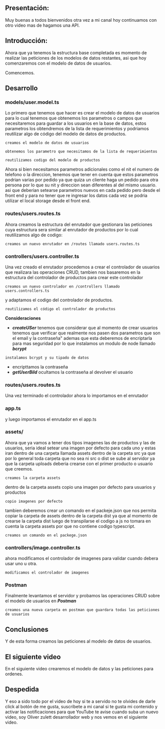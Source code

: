 ## Presentación:

Muy buenas a todos bienvenidos otra vez a mi canal hoy continuamos con otro video mas de hagamos una API.

## Introducción:

Ahora que ya tenemos la estructura base completada es momento de realizar las peticiones de los modelos de datos restantes, asi que hoy comenzaremos con el modelo de datos de usuarios.

Comencemos.

## Desarrollo

### models/user.model.ts

Lo primero que tenemos que hacer es crear el modelo de datos de usuarios para lo cual tenemos que obtenemos los parametros o campos que necesitaremos para guardar a los usuarios en la base de datos, estos parametros los obtendremos de la lista de requerimientos y podriamos reutilizar algo de código del modelo de datos de productos.

`creamos el modelo de datos de usuarios` 

`obtenemos los parametro que necesitamos de la lista de requerimientos`

`reutilizamos codigo del modelo de productos`

Ahora si bien necesitamos parametros adicionales como el nit el numero de telefono o la direccion, tenemos que tener en cuenta que estos parametros podrian varias por pedido ya que quiza un cliente haga un pedido para otra persona por lo que su nit y direccion sean diferentes al del mismo usuario. asi que deberian setearse parametros nuevos en cada pedido pero desde el front end y para no tener que re ingresar los datos cada vez se podria utilizar el local storage desde el front end.

### routes/users.routes.ts

Ahora creamos la estructura del enrutador que gestionara las peticiones cuya estructura sera similar al enrutador de productos por lo cual reutilizamos algo de codigo:

`creamos un nuevo enrutador en /routes llamado users.routes.ts`

### controllers/users.controller.ts

Una vez creado el enrutador procedemos a crear el controlador de usuarios que realizara las operaciones CRUD, tambien nos basaremos en la estructura del controlador de productos para crear este controlador

`creamos un nuevo controlador en /controllers llamado users.controllers.ts`

y adaptamos el codigo del controlador de productos.

`reutilizamos el código el controlador de productos`

**Consideraciones**

* ***createUSer*** tenemos que considerar que al momento de crear usuarios tenemos que verificar que realmente nos pasen dos parametros que son el email y la contraseña" ademas que esta deberemos de encriptarla para mas seguridad por lo que instalamos un modulo de node llamado ***bcrypt***
  
`instalamos bcrypt y su tipado de datos`

* encripttamos la contraseña
* ***getUserBiId*** ocultamos la contraseña al devolver el usuario


### routes/users.routes.ts

Una vez terminado el controlador ahora lo importamos en el enrutador

### app.ts

y luego importamos el enrutador en el app.ts

### assets/

Ahora que ya vamos a tener dos tipos imagenes las de productos y las de usuarios, seria ideal setear una imagen por defecto para cada uno y estas iran dentro de una carpeta llamada assets dentro de la carpeta src ya que por lo general toda carpeta que no sea ni src o dist se sube al servidor ya que la carpeta uploads deberia crearse con el primer producto o usuario que creemos.

`creamos la carpeta assets`

dentro de la carpeta assets copio una imagen por defecto para usuarios y productos

`copio imagenes por defecto`

tambien deberemos crear un comando en el packeje.json que nos permita copiar la carpeta de assets dentro de la carpeta dist ya que al momento de crearse la carpeta dist luego de transpilarse el codigo a js no tomara en cuenta la carpeta assets por que no contiene codigo typescript.

`creamos un comando en el packege.json` 

### controllers/image.controller.ts

ahora modificamos el controlador de imagenes para validar cuando debera usar uno u otra.

`modificamos el controlador de imagenes`

### Postman

Finalmente levantamos el servidor y probamos las operaciones CRUD sobre el modelo de usuarios en ***Postman***

`creamos una nueva carpeta en postman que guardara todas las peticiones de usuarios`

## Conclusiones

Y de esta forma creamos las peticiones al modelo de datos de usuarios.

## El siguiente video

En el siguiente video crearemos el modelo de datos y las peticiones para ordenes.

## Despedida

Y eso a sido todo por el video de hoy si te a servido no te olvides de darle click al botón de me gusta, suscríbete a mi canal si te gusta mi contenido y activar las notificaciones para que YouTube te avise cuando suba un nuevo video, soy Oliver zulett desarrollador web y nos vemos en el siguiente video.